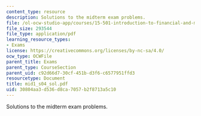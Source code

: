 ```yaml
---
content_type: resource
description: Solutions to the midterm exam problems.
file: /ol-ocw-studio-app/courses/15-501-introduction-to-financial-and-managerial-accounting-spring-2004/30804aa3d536d8ca7057b2f8713a5c10_mid1_s04_sol.pdf
file_size: 293544
file_type: application/pdf
learning_resource_types:
- Exams
license: https://creativecommons.org/licenses/by-nc-sa/4.0/
ocw_type: OCWFile
parent_title: Exams
parent_type: CourseSection
parent_uid: c92d66d7-30cf-451b-d3f6-c6577951ffd3
resourcetype: Document
title: mid1_s04_sol.pdf
uid: 30804aa3-d536-d8ca-7057-b2f8713a5c10
---
```

Solutions to the midterm exam problems.